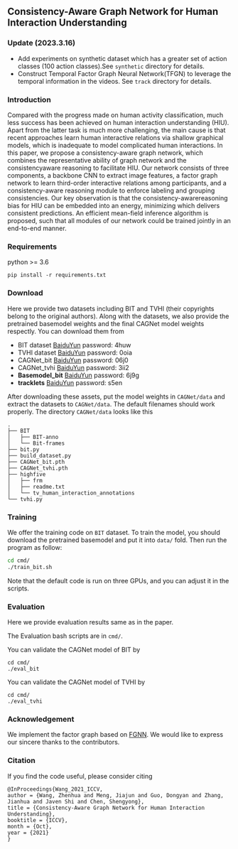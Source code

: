 ##  Consistency-Aware Graph Network for Human Interaction Understanding

### Update (2023.3.16)
- Add experiments on synthetic dataset which has a greater set of action classes (100 action classes).See `synthetic` directory for details.
- Construct Temporal Factor Graph Neural Network(TFGN) to leverage the temporal information in the videos. See `track` directory for details. 

### Introduction
Compared with the progress made on human activity
classification, much less success has been achieved on human interaction understanding (HIU). Apart from the latter
task is much more challenging, the main cause is that recent approaches learn human interactive relations via shallow graphical models, which is inadequate to model complicated human interactions. In this paper, we propose a
consistency-aware graph network, which combines the representative ability of graph network and the consistencyaware reasoning to facilitate HIU. Our network consists of
three components, a backbone CNN to extract image features, a factor graph network to learn third-order interactive relations among participants, and a consistency-aware
reasoning module to enforce labeling and grouping consistencies. Our key observation is that the consistency-awarereasoning bias for HIU can be embedded into an energy,
minimizing which delivers consistent predictions. An efficient mean-field inference algorithm is proposed, such that
all modules of our network could be trained jointly in an
end-to-end manner.

### Requirements
python >= 3.6
```commandline
pip install -r requirements.txt
```

### Download
Here we provide two datasets including BIT and TVHI (their copyrights belong to the original authors). Along with the datasets, we also provide
the pretrained basemodel weights and the final CAGNet model weights respectly. You can download them from

- BIT dataset [BaiduYun](https://pan.baidu.com/s/1hYQch02aJQN1dmWmQy25Yg) password: 4huw
- TVHI dataset [BaiduYun](https://pan.baidu.com/s/1f41VhH1LUlxrf1UhFqRnmw)  password: 0oia
- CAGNet_bit [BaiduYun](https://pan.baidu.com/s/18YAWt0Jgd9mhpAPOi9iOFg)  password: 06j0
- CAGNet_tvhi [BaiduYun](https://pan.baidu.com/s/12j9eZ4Wniit9vKOKbunqPA)  password: 3ii2
- **Basemodel_bit** [BaiduYun](https://pan.baidu.com/s/14KdWuVsrdZaR8rODDIKgiQ?pwd=6j9g) password: 6j9g 
- **tracklets** [BaiduYun](https://pan.baidu.com/s/16NBfQjbQ5IF2vRf4BJor1Q?pwd=s5en) password: s5en 

After downloading these assets, put the model weights in `CAGNet/data` and extract the datasets to `CAGNet/data`. 
The default filenames should work properly. The directory `CAGNet/data` looks like this
```commandline
.
├── BIT
│   ├── BIT-anno
│   └── Bit-frames
├── bit.py
├── build_dataset.py
├── CAGNet_bit.pth
├── CAGNet_tvhi.pth
├── highfive
│   ├── frm
│   ├── readme.txt
│   └── tv_human_interaction_annotations
└── tvhi.py

```

### Training
We offer the training code on `BIT` dataset. To train the model, you should download the pretrained basemodel and put it 
into `data/` fold. Then run the program as follow:
```bash
cd cmd/
./train_bit.sh
```
Note that the default code is run on three GPUs, and you can adjust it in the scripts.

### Evaluation
Here we provide evaluation results same as in the paper.

The Evaluation bash scripts are in `cmd/`.

You can validate the CAGNet model of BIT by 
```commandline
cd cmd/ 
./eval_bit
```

You can validate the CAGNet model of TVHI by
```commandline
cd cmd/
./eval_tvhi
```

### Acknowledgement
We implement the factor graph based on [FGNN](https://github.com/zzhang1987/Factor-Graph-Neural-Network). We would like to express our sincere thanks to the contributors.

### Citation
If you find the code useful, please consider citing
```
@InProceedings{Wang_2021_ICCV,
author = {Wang, Zhenhua and Meng, Jiajun and Guo, Dongyan and Zhang, Jianhua and Javen Shi and Chen, Shengyong},
title = {Consistency-Aware Graph Network for Human Interaction Understanding},
booktitle = {ICCV},
month = {Oct},
year = {2021}
}
```
